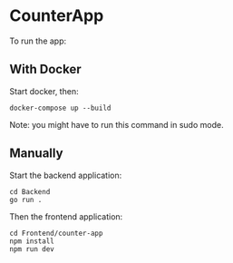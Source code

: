 # CounterApp

To run the app:

## With Docker

Start docker, then:

```
docker-compose up --build  
```
Note: you might have to run this command in sudo mode. 

## Manually
Start the backend application:
```
cd Backend
go run .
```

Then the frontend application:
```
cd Frontend/counter-app
npm install
npm run dev
```
